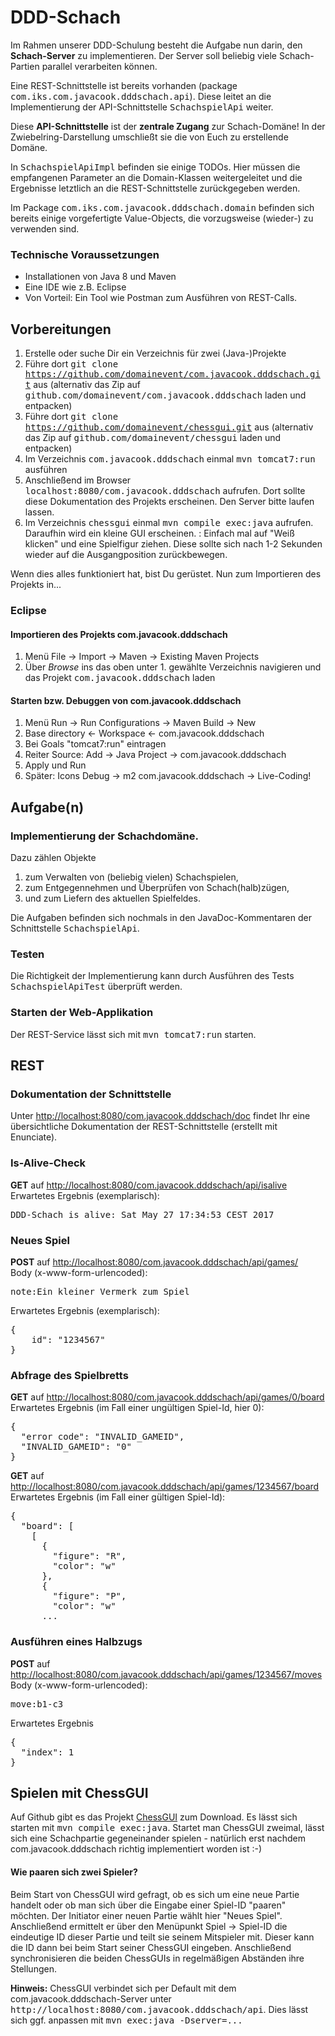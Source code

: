# DDD-Schach

Im Rahmen unserer DDD-Schulung besteht die Aufgabe nun darin, den **Schach-Server** zu implementieren. Der Server soll beliebig viele Schach-Partien parallel verarbeiten können. 

Eine REST-Schnittstelle ist bereits vorhanden (package <tt>com.iks.com.javacook.dddschach.api</tt>).
Diese leitet an die Implementierung der API-Schnittstelle <tt>SchachspielApi</tt>
weiter.

Diese **API-Schnittstelle** ist der **zentrale Zugang** zur Schach-Domäne! In der Zwiebelring-Darstellung umschließt sie die von Euch zu erstellende Domäne.

In <tt>SchachspielApiImpl</tt> befinden sie einige TODOs. Hier müssen die empfangenen Parameter an die Domain-Klassen weitergeleitet und die Ergebnisse letztlich an die REST-Schnittstelle zurückgegeben werden. 
 
Im Package <tt>com.iks.com.javacook.dddschach.domain</tt> befinden sich bereits einige vorgefertigte Value-Objects, die vorzugsweise (wieder-) zu verwenden sind. 
 
### Technische Voraussetzungen
* Installationen von Java 8 und Maven
* Eine IDE wie z.B. Eclipse
* Von Vorteil: Ein Tool wie Postman zum Ausführen von REST-Calls.

## Vorbereitungen
1. Erstelle oder suche Dir ein Verzeichnis für zwei (Java-)Projekte 
2. Führe dort <tt>git clone https://github.com/domainevent/com.javacook.dddschach.git</tt> aus (alternativ das Zip auf <tt>github.com/domainevent/com.javacook.dddschach</tt> laden und entpacken)
3. Führe dort <tt>git clone https://github.com/domainevent/chessgui.git</tt> aus (alternativ das Zip auf <tt>github.com/domainevent/chessgui</tt> laden und entpacken)
4. Im Verzeichnis <tt>com.javacook.dddschach</tt> einmal <tt>mvn tomcat7:run</tt> ausführen
5. Anschließend im Browser <tt>localhost:8080/com.javacook.dddschach</tt> aufrufen. Dort sollte diese Dokumentation des Projekts erscheinen. Den Server bitte laufen lassen.
6. Im Verzeichnis <tt>chessgui</tt> einmal <tt>mvn compile exec:java</tt> aufrufen. Daraufhin wird ein kleine GUI erscheinen. : Einfach mal auf "Weiß klicken" und eine Spielfigur ziehen. Diese sollte sich nach 1-2 Sekunden wieder auf die Ausgangposition zurückbewegen.


Wenn dies alles funktioniert hat, bist Du gerüstet. Nun zum Importieren des Projekts in...
<div style="page-break-after: always;"></div>

### Eclipse
#### Importieren des Projekts com.javacook.dddschach
1. Menü File &rarr; Import &rarr; Maven &rarr; Existing Maven Projects
2. Über *Browse* ins das oben unter 1. gewählte Verzeichnis navigieren und das Projekt <tt>com.javacook.dddschach</tt> laden

#### Starten bzw. Debuggen von com.javacook.dddschach
1. Menü Run &rarr; Run Configurations &rarr; Maven Build &rarr; New
2. Base directory &larr; Workspace &larr; com.javacook.dddschach
3. Bei Goals "tomcat7:run" eintragen 
4. Reiter Source: Add &rarr; Java Project &rarr; com.javacook.dddschach
5. Apply und Run
6. Später: Icons Debug &rarr; m2 com.javacook.dddschach &rarr; Live-Coding!

 
## Aufgabe(n)
### Implementierung der Schachdomäne. 
Dazu zählen Objekte

1. zum Verwalten von (beliebig vielen) Schachspielen, 
2. zum Entgegennehmen und Überprüfen von Schach(halb)zügen, 
3. und zum Liefern des aktuellen Spielfeldes.

Die Aufgaben befinden sich nochmals in den JavaDoc-Kommentaren der Schnittstelle <tt>SchachspielApi</tt>.

### Testen

Die Richtigkeit der Implementierung kann durch Ausführen des Tests 
<tt>SchachspielApiTest</tt> überprüft werden.

### Starten der Web-Applikation
Der REST-Service lässt sich mit <tt>mvn tomcat7:run</tt> starten.
<div style="page-break-after: always;"></div>


## REST
### Dokumentation der Schnittstelle
Unter 
<a href="http://localhost:8080/com.javacook.dddschach/doc">http://localhost:8080/com.javacook.dddschach/doc</a>
findet Ihr eine übersichtliche Dokumentation der REST-Schnittstelle (erstellt mit Enunciate). 


### Is-Alive-Check
**GET** auf <a href="http://localhost:8080/com.javacook.dddschach/api/isalive">http://localhost:8080/com.javacook.dddschach/api/isalive</a><br/>
Erwartetes Ergebnis (exemplarisch): 
<pre>
DDD-Schach is alive: Sat May 27 17:34:53 CEST 2017
</pre>

### Neues Spiel
**POST** auf <a href="http://localhost:8080/com.javacook.dddschach/api/games/">http://localhost:8080/com.javacook.dddschach/api/games/</a><br/>
Body (x-www-form-urlencoded):
<pre>
note:Ein kleiner Vermerk zum Spiel
</pre>
Erwartetes Ergebnis (exemplarisch): 
<pre>
{
    id": "1234567"
}
</pre>

### Abfrage des Spielbretts
**GET** auf <a href="http://localhost:8080/com.javacook.dddschach/api/games/0/board">http://localhost:8080/com.javacook.dddschach/api/games/0/board</a><br/>
Erwartetes Ergebnis (im Fall einer ungültigen Spiel-Id, hier 0): 
<pre>
{
  "error code": "INVALID_GAMEID",
  "INVALID_GAMEID": "0"
}
</pre>
**GET** auf <a href="http://localhost:8080/com.javacook.dddschach/api/games/1234567/board">http://localhost:8080/com.javacook.dddschach/api/games/1234567/board</a><br/>
Erwartetes Ergebnis (im Fall einer gültigen Spiel-Id):
<pre>
{
  "board": [
    [
      {
        "figure": "R",
        "color": "w"
      },
      {
        "figure": "P",
        "color": "w"
      ...
</pre>

### Ausführen eines Halbzugs
**POST** auf <a href="http://localhost:8080/com.javacook.dddschach/api/games/1234567/moves">http://localhost:8080/com.javacook.dddschach/api/games/1234567/moves</a><br/>
Body (x-www-form-urlencoded):
<pre>
move:b1-c3
</pre>
Erwartetes Ergebnis
<pre>
{
  "index": 1
}
</pre>

## Spielen mit ChessGUI
Auf Github gibt es das Projekt
<a href="https://github.com/domainevent/chessgui">ChessGUI</a> zum Download. Es lässt sich starten mit <tt>mvn compile exec:java</tt>. Startet man ChessGUI zweimal, lässt sich eine Schachpartie gegeneinander spielen - natürlich erst nachdem com.javacook.dddschach richtig implementiert worden ist :-)

#### Wie paaren sich zwei Spieler?
Beim Start von ChessGUI wird gefragt, ob es sich um eine neue Partie handelt oder ob man sich über die Eingabe einer Spiel-ID "paaren" möchten. Der Initiator einer neuen Partie wählt hier "Neues Spiel". Anschließend ermittelt er über den Menüpunkt <it>Spiel -> Spiel-ID</it> die eindeutige ID dieser Partie und teilt sie seinem Mitspieler mit. Dieser kann die ID dann bei beim Start seiner ChessGUI eingeben. Anschließend synchronisieren die beiden ChessGUIs in regelmäßigen Abständen ihre Stellungen.

**Hinweis:** ChessGUI verbindet sich per Default mit dem com.javacook.dddschach-Server unter <tt>http://localhost:8080/com.javacook.dddschach/api</tt>. 
Dies lässt sich ggf. anpassen mit <tt>mvn exec:java -Dserver=...</tt>